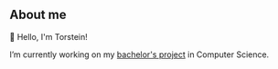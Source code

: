 ## About me

:wave: Hello, I'm Torstein!

I’m currently working on my [bachelor's project](https://github.com/TorsteinAE/BachelorPrototype) in Computer Science.
